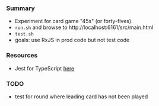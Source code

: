 
### Summary

* Experiment for card game "45s" (or forty-fives).
* `run.sh` and browse to http://localhost:6161/src/main.html 
* `test.sh`
* goals: use RxJS in prod code but not test code

### Resources

* Jest for TypeScript [here](https://basarat.gitbook.io/typescript/intro-1/jest)

### TODO

* test for round where leading card has not been played  
